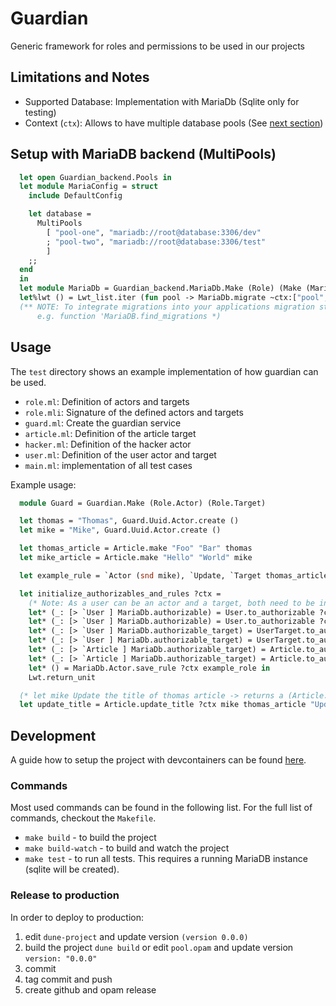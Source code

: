 # Guardian

Generic framework for roles and permissions to be used in our projects

## Limitations and Notes

- Supported Database: Implementation with MariaDb (Sqlite only for testing)
- Context (`ctx`): Allows to have multiple database pools (See [next section](#setup-with-mariadb-backend-multipools))

## Setup with MariaDB backend (MultiPools)

```ocaml
  let open Guardian_backend.Pools in
  let module MariaConfig = struct
    include DefaultConfig

    let database =
      MultiPools
        [ "pool-one", "mariadb://root@database:3306/dev"
        ; "pool-two", "mariadb://root@database:3306/test"
        ]
    ;;
  end
  in
  let module MariaDb = Guardian_backend.MariaDb.Make (Role) (Make (MariaConfig))
  let%lwt () = Lwt_list.iter (fun pool -> MariaDb.migrate ~ctx:["pool", pool] ()) ["pool-one"; "pool-two"]
  (** NOTE: To integrate migrations into your applications migration state see
      e.g. function 'MariaDB.find_migrations *)
```

## Usage

The `test` directory shows an example implementation of how guardian can be used.

- `role.ml`: Definition of actors and targets
- `role.mli`: Signature of the defined actors and targets
- `guard.ml`: Create the guardian service
- `article.ml`: Definition of the article target
- `hacker.ml`: Definition of the hacker actor
- `user.ml`: Definition of the user actor and target
- `main.ml`: implementation of all test cases

Example usage:

```ocaml
  module Guard = Guardian.Make (Role.Actor) (Role.Target)

  let thomas = "Thomas", Guard.Uuid.Actor.create ()
  let mike = "Mike", Guard.Uuid.Actor.create ()

  let thomas_article = Article.make "Foo" "Bar" thomas
  let mike_article = Article.make "Hello" "World" mike

  let example_rule = `Actor (snd mike), `Update, `Target thomas_article.uuid

  let initialize_authorizables_and_rules ?ctx =
    (* Note: As a user can be an actor and a target, both need to be initialized *)
    let* (_: [> `User ] MariaDb.authorizable) = User.to_authorizable ?ctx thomas in
    let* (_: [> `User ] MariaDb.authorizable) = User.to_authorizable ?ctx mike in
    let* (_: [> `User ] MariaDb.authorizable_target) = UserTarget.to_authorizable ?ctx thomas in
    let* (_: [> `User ] MariaDb.authorizable_target) = UserTarget.to_authorizable ?ctx mike in
    let* (_: [> `Article ] MariaDb.authorizable_target) = Article.to_authorizable ?ctx thomas_article in
    let* (_: [> `Article ] MariaDb.authorizable_target) = Article.to_authorizable ?ctx mike_article in
    let* () = MariaDb.Actor.save_rule ?ctx example_role in
    Lwt.return_unit

  (* let mike Update the title of thomas article -> returns a (Article.t, string) Lwt_result.t  *)
  let update_title = Article.update_title ?ctx mike thomas_article "Updated Title"
```

## Development

A guide how to setup the project with devcontainers can be found [here](./.devcontainer/README.md).

### Commands

Most used commands can be found in the following list. For the full list of commands, checkout the `Makefile`.

- `make build` - to build the project
- `make build-watch` - to build and watch the project
- `make test` - to run all tests. This requires a running MariaDB instance (sqlite will be created).

### Release to production

In order to deploy to production:

1. edit `dune-project` and update version `(version 0.0.0)`
1. build the project `dune build` or edit `pool.opam` and update version `version: "0.0.0"`
1. commit
1. tag commit and push
1. create github and opam release
